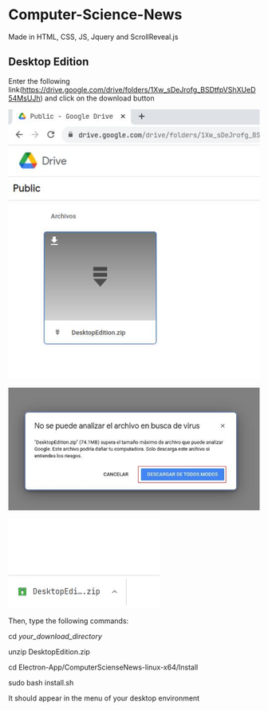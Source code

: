 # Computer-Science-News
Made in HTML, CSS, JS, Jquery and ScrollReveal.js

## Desktop Edition

Enter the following link(https://drive.google.com/drive/folders/1Xw_sDeJrofg_BSDtfpVShXUeD54MsUJh) and click on the download button

![Preview Image](https://github.com/martinval9/Computer-Science-News/blob/main/ScreenShots/drive.jpg)

![Preview Image](https://github.com/martinval9/Computer-Science-News/blob/main/ScreenShots/download_warning.jpg)

![Preview Image](https://github.com/martinval9/Computer-Science-News/blob/main/ScreenShots/download_finished.jpg)

Then, type the following commands:

cd _your_download_directory_

unzip DesktopEdition.zip

cd Electron-App/ComputerScienseNews-linux-x64/Install

sudo bash install.sh

It should appear in the menu of your desktop environment
